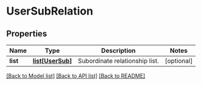 # UserSubRelation

## Properties
Name | Type | Description | Notes
------------ | ------------- | ------------- | -------------
**list** | [**list[UserSub]**](UserSub.md) | Subordinate relationship list. | [optional] 

[[Back to Model list]](../README.md#documentation-for-models) [[Back to API list]](../README.md#documentation-for-api-endpoints) [[Back to README]](../README.md)


